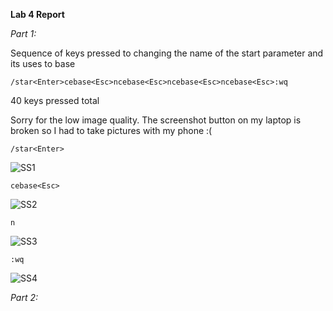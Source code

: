 __Lab 4 Report__

*Part 1:*

Sequence of keys pressed to changing the name of the start parameter and its uses to base

```
/star<Enter>cebase<Esc>ncebase<Esc>ncebase<Esc>ncebase<Esc>:wq
```

40 keys pressed total

Sorry for the low image quality. The screenshot button on my laptop is broken so I had to take pictures with my phone :(

```
/star<Enter>
```

![SS1](https://lh3.googleusercontent.com/drive-viewer/AFDK6gPQ1le77b8QYhNdmLIrYvsDdLwqOwyCDCisH8QG1Bonpav_p4klh5Hpw0ze67WtwlJ25UxyDIxj7dT5pPurkXdPm44s=w1920-h853)

```
cebase<Esc>
```

![SS2](https://lh3.googleusercontent.com/drive-viewer/AFDK6gMxtys3Gkscy36o3zPGUPd2cLxQEbGX8LQTwn20mCOwl6nFeEMSF8Fg0aKku_CYIqxKoUov_v7FRv4wwW9esmI1_VD3jg=w1920-h853)

```
n
```

![SS3](https://lh3.googleusercontent.com/drive-viewer/AFDK6gNlewHY81dUguZM0gnl3yY7Tlqc2v4TT-TFwtMitnOo3pSz92GfznGPj8bCm8YKDPApCRDRMKHnljZnHFIN8GEmddrDEQ=w1920-h853)

```
:wq
```

![SS4](https://lh3.googleusercontent.com/drive-viewer/AFDK6gOt3PyWgqqbBipmmx2DKnQkbVYSiI2q_EYWxlBuWsXHN8aetRpzcHzwgaGbFJGWzfR2M39wMFMyNxNpwwbbzRtm6DIf2w=w1920-h853)

*Part 2:*
